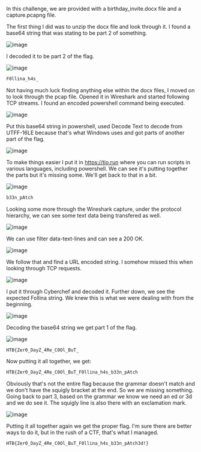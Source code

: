In this challenge, we are provided with a birthday_invite.docx file and a capture.pcapng file.

The first thing I did was to unzip the docx file and look through it. I found a base64 string that was stating to be part 2 of something.

![image](https://user-images.githubusercontent.com/80063008/179467180-f0b46cfe-e77e-474a-810e-04b1f04e44ff.png)

I decoded it to be part 2 of the flag.

![image](https://user-images.githubusercontent.com/80063008/179467347-5ee661d8-14d7-4ba5-9470-f9af88d8e148.png)

```bash
F0llina_h4s_
```

Not having much luck finding anything else within the docx files, I moved on to look through the pcap file. Opened it in Wireshark and started following TCP streams. I found an encoded powershell command being executed.

![image](https://user-images.githubusercontent.com/80063008/179467516-388f645a-c5f1-4398-ad9a-12e83a50a165.png)

Put this base64 string in powershell, used Decode Text to decode from UTFF-16LE because that's what Windows uses and got parts of another part of the flag.

![image](https://user-images.githubusercontent.com/80063008/179468028-527d1c11-1ab5-44f5-8cf7-694d053855ae.png)

To make things easier I put it in https://tio.run where you can run scripts in various languages, including powershell. We can see it's putting together the parts but it's missing some. We'll get back to that in a bit.

![image](https://user-images.githubusercontent.com/80063008/179468310-d906a7c6-dd81-4cda-88c8-3daf1e569efb.png)

```bash
b33n_pAtch
```
Looking some more through the Wireshark capture, under the protocol hierarchy, we can see some text data being transfered as well. 

![image](https://user-images.githubusercontent.com/80063008/179468632-81cb98cb-a2fe-4f1c-bd1c-2a8b53fb94ad.png)

We can use filter data-text-lines and can see a 200 OK. 

![image](https://user-images.githubusercontent.com/80063008/179468643-1526594b-c250-406c-98e4-6b7bc5a664b7.png)

We follow that and find a URL encoded string. I somehow missed this when looking through TCP requests.

![image](https://user-images.githubusercontent.com/80063008/179468694-e304afd2-0542-45b5-b8c3-5f9a87a8c6f3.png)

I put it through Cyberchef and decoded it. Further down, we see the expected Follina string. We knew this is what we were dealing with from the beginning.

![image](https://user-images.githubusercontent.com/80063008/179468799-a80fe994-f149-4dc6-b50a-9aee1aa1ccc2.png)

Decoding the base64 string we get part 1 of the flag.

![image](https://user-images.githubusercontent.com/80063008/179468846-f6beda1a-e507-4829-9b5d-73396989d3be.png)

```
HTB{Zer0_DayZ_4Re_C0Ol_BuT_
```

Now putting it all together, we get:

```bash
HTB{Zer0_DayZ_4Re_C0Ol_BuT_F0llina_h4s_b33n_pAtch
```

Obviously that's not the entire flag because the grammar doesn't match and we don't have the squigly bracket at the end. So we are missing something. Going back to part 3, based on the grammar we know we need an ed or 3d and we do see it. The squigly line is also there with an exclamation mark.

![image](https://user-images.githubusercontent.com/80063008/179469133-038b446e-64d1-4512-a93f-0bfc0b84a536.png)

Putting it all together again we get the proper flag. I'm sure there are better ways to do it, but in the rush of a CTF, that's what I managed.

```bash
HTB{Zer0_DayZ_4Re_C0Ol_BuT_F0llina_h4s_b33n_pAtch3d!}
```

